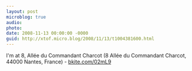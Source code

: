 ```yaml
---
layout: post
microblog: true
audio: 
photo: 
date: 2008-11-13 00:00:00 -0000
guid: http://xtof.micro.blog/2008/11/13/t1004381600.html
---
```

I'm at 8, Allée du Commandant Charcot (8 Allée du Commandant Charcot, 44000 Nantes, France) - [bkite.com/02mL9](http://bkite.com/02mL9)
